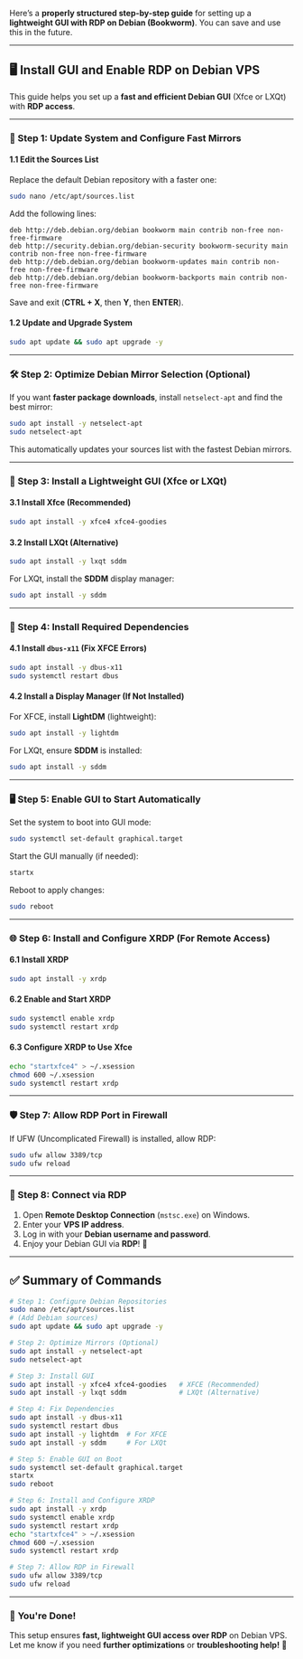 Here’s a **properly structured step-by-step guide** for setting up a **lightweight GUI with RDP on Debian (Bookworm)**. You can save and use this in the future.

---

## **🖥️ Install GUI and Enable RDP on Debian VPS**
This guide helps you set up a **fast and efficient Debian GUI** (Xfce or LXQt) with **RDP access**.

---

### **🚀 Step 1: Update System and Configure Fast Mirrors**
#### **1.1 Edit the Sources List**
Replace the default Debian repository with a faster one:
```bash
sudo nano /etc/apt/sources.list
```
Add the following lines:
```
deb http://deb.debian.org/debian bookworm main contrib non-free non-free-firmware
deb http://security.debian.org/debian-security bookworm-security main contrib non-free non-free-firmware
deb http://deb.debian.org/debian bookworm-updates main contrib non-free non-free-firmware
deb http://deb.debian.org/debian bookworm-backports main contrib non-free non-free-firmware
```
Save and exit (**CTRL + X**, then **Y**, then **ENTER**).

#### **1.2 Update and Upgrade System**
```bash
sudo apt update && sudo apt upgrade -y
```

---

### **🛠️ Step 2: Optimize Debian Mirror Selection (Optional)**
If you want **faster package downloads**, install `netselect-apt` and find the best mirror:
```bash
sudo apt install -y netselect-apt
sudo netselect-apt
```
This automatically updates your sources list with the fastest Debian mirrors.

---

### **🎨 Step 3: Install a Lightweight GUI (Xfce or LXQt)**
#### **3.1 Install Xfce (Recommended)**
```bash
sudo apt install -y xfce4 xfce4-goodies
```
#### **3.2 Install LXQt (Alternative)**
```bash
sudo apt install -y lxqt sddm
```
For LXQt, install the **SDDM** display manager:
```bash
sudo apt install -y sddm
```

---

### **🔧 Step 4: Install Required Dependencies**
#### **4.1 Install `dbus-x11` (Fix XFCE Errors)**
```bash
sudo apt install -y dbus-x11
sudo systemctl restart dbus
```

#### **4.2 Install a Display Manager (If Not Installed)**
For XFCE, install **LightDM** (lightweight):
```bash
sudo apt install -y lightdm
```
For LXQt, ensure **SDDM** is installed:
```bash
sudo apt install -y sddm
```

---

### **🖥️ Step 5: Enable GUI to Start Automatically**
Set the system to boot into GUI mode:
```bash
sudo systemctl set-default graphical.target
```
Start the GUI manually (if needed):
```bash
startx
```
Reboot to apply changes:
```bash
sudo reboot
```

---

### **🌐 Step 6: Install and Configure XRDP (For Remote Access)**
#### **6.1 Install XRDP**
```bash
sudo apt install -y xrdp
```
#### **6.2 Enable and Start XRDP**
```bash
sudo systemctl enable xrdp
sudo systemctl restart xrdp
```

#### **6.3 Configure XRDP to Use Xfce**
```bash
echo "startxfce4" > ~/.xsession
chmod 600 ~/.xsession
sudo systemctl restart xrdp
```

---

### **🛡️ Step 7: Allow RDP Port in Firewall**
If UFW (Uncomplicated Firewall) is installed, allow RDP:
```bash
sudo ufw allow 3389/tcp
sudo ufw reload
```

---

### **🎯 Step 8: Connect via RDP**
1. Open **Remote Desktop Connection** (`mstsc.exe`) on Windows.
2. Enter your **VPS IP address**.
3. Log in with your **Debian username and password**.
4. Enjoy your Debian GUI via **RDP**! 🚀

---

## **✅ Summary of Commands**
```bash
# Step 1: Configure Debian Repositories
sudo nano /etc/apt/sources.list
# (Add Debian sources)
sudo apt update && sudo apt upgrade -y

# Step 2: Optimize Mirrors (Optional)
sudo apt install -y netselect-apt
sudo netselect-apt

# Step 3: Install GUI
sudo apt install -y xfce4 xfce4-goodies   # XFCE (Recommended)
sudo apt install -y lxqt sddm             # LXQt (Alternative)

# Step 4: Fix Dependencies
sudo apt install -y dbus-x11
sudo systemctl restart dbus
sudo apt install -y lightdm  # For XFCE
sudo apt install -y sddm     # For LXQt

# Step 5: Enable GUI on Boot
sudo systemctl set-default graphical.target
startx
sudo reboot

# Step 6: Install and Configure XRDP
sudo apt install -y xrdp
sudo systemctl enable xrdp
sudo systemctl restart xrdp
echo "startxfce4" > ~/.xsession
chmod 600 ~/.xsession
sudo systemctl restart xrdp

# Step 7: Allow RDP in Firewall
sudo ufw allow 3389/tcp
sudo ufw reload
```

---

### 🎉 **You're Done!**
This setup ensures **fast, lightweight GUI access over RDP** on Debian VPS.  
Let me know if you need **further optimizations** or **troubleshooting help!** 🚀
